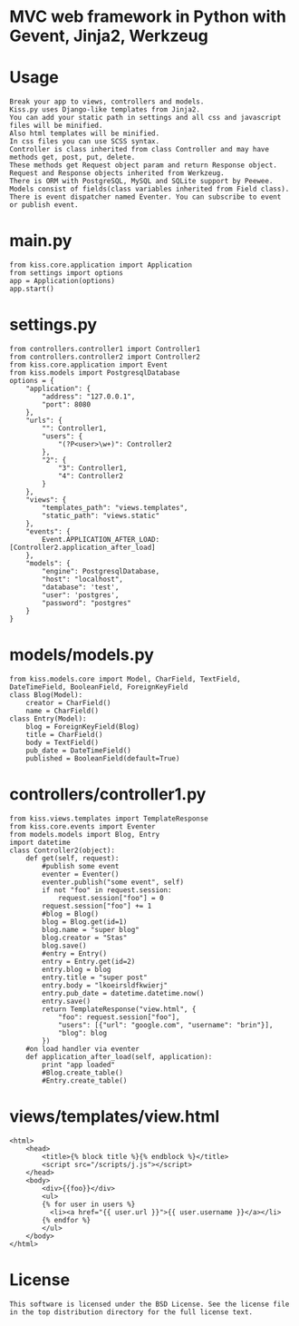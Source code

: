 # MVC web framework in Python with Gevent, Jinja2, Werkzeug

# Usage

	Break your app to views, controllers and models.
	Kiss.py uses Django-like templates from Jinja2.
	You can add your static path in settings and all css and javascript files will be minified.
	Also html templates will be minified.
	In css files you can use SCSS syntax.
	Controller is class inherited from class Controller and may have methods get, post, put, delete.
	These methods get Request object param and return Response object.
	Request and Response objects inherited from Werkzeug.
	There is ORM with PostgreSQL, MySQL and SQLite support by Peewee.
	Models consist of fields(class variables inherited from Field class).
	There is event dispatcher named Eventer. You can subscribe to event
	or publish event.

# main.py

	from kiss.core.application import Application
	from settings import options
	app = Application(options)
	app.start()

# settings.py

	from controllers.controller1 import Controller1
	from controllers.controller2 import Controller2
	from kiss.core.application import Event
	from kiss.models import PostgresqlDatabase
	options = {
		"application": {
			"address": "127.0.0.1",
			"port": 8080
		},
		"urls": {
			"": Controller1,
			"users": {
				"(?P<user>\w+)": Controller2
			},
			"2": {
				"3": Controller1,
				"4": Controller2
			}
		},
		"views": {
			"templates_path": "views.templates",
			"static_path": "views.static"
		},
		"events": {
			Event.APPLICATION_AFTER_LOAD: [Controller2.application_after_load]
		},
		"models": {
			"engine": PostgresqlDatabase,
			"host": "localhost",
			"database": 'test',
			"user": 'postgres',
			"password": "postgres"
		}
	}
	
# models/models.py

	from kiss.models.core import Model, CharField, TextField, DateTimeField, BooleanField, ForeignKeyField
	class Blog(Model):
		creator = CharField()
		name = CharField()
	class Entry(Model):
		blog = ForeignKeyField(Blog)
		title = CharField()
		body = TextField()
		pub_date = DateTimeField()
		published = BooleanField(default=True)

# controllers/controller1.py

	from kiss.views.templates import TemplateResponse
	from kiss.core.events import Eventer
	from models.models import Blog, Entry
	import datetime	
	class Controller2(object):
		def get(self, request):
			#publish some event
			eventer = Eventer()
			eventer.publish("some event", self)
			if not "foo" in request.session:
				request.session["foo"] = 0
			request.session["foo"] += 1
			#blog = Blog()
			blog = Blog.get(id=1)
			blog.name = "super blog"
			blog.creator = "Stas"
			blog.save()
			#entry = Entry()
			entry = Entry.get(id=2)
			entry.blog = blog
			entry.title = "super post"
			entry.body = "lkoeirsldfkwierj"
			entry.pub_date = datetime.datetime.now()
			entry.save()
			return TemplateResponse("view.html", {
				"foo": request.session["foo"], 
				"users": [{"url": "google.com", "username": "brin"}],
				"blog": blog
			})		
		#on load handler via eventer
		def application_after_load(self, application):
			print "app loaded"
			#Blog.create_table()
			#Entry.create_table()

# views/templates/view.html
	
	<html>
		<head>
			<title>{% block title %}{% endblock %}</title>
			<script src="/scripts/j.js"></script>
		</head>
		<body>
			<div>{{foo}}</div>
			<ul>
			{% for user in users %}
			  <li><a href="{{ user.url }}">{{ user.username }}</a></li>
			{% endfor %}
			</ul>
		</body>
	</html>
	
# License

	This software is licensed under the BSD License. See the license file in the top distribution directory for the full license text.
